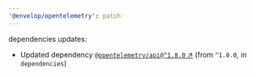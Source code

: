 ```yaml
---
'@envelop/opentelemetry': patch
---
```


dependencies updates:

- Updated dependency
  [`@opentelemetry/api@^1.8.0` ↗︎](https://www.npmjs.com/package/@opentelemetry/api/v/1.8.0) (from
  `^1.0.0`, in `dependencies`)
